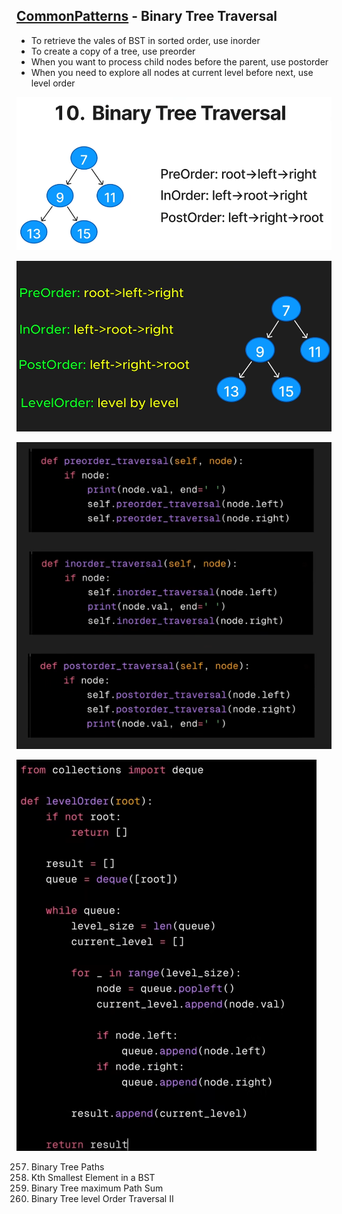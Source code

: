 ## [CommonPatterns](/README.md#common-patterns) - Binary Tree Traversal

- To retrieve the vales of BST in sorted order, use inorder
- To create a copy of a tree, use preorder
- When you want to process child nodes before the parent, use postorder
- When you need to explore all nodes at current level before next, use level order

![image](imgs\bst-0.png)

![image](imgs\bst-1.png)

![image](imgs\bst-2.png)

![image](imgs\bst-3.png)

257. Binary Tree Paths
230. Kth Smallest Element in a BST
124. Binary Tree maximum Path Sum
107. Binary Tree level Order Traversal II
